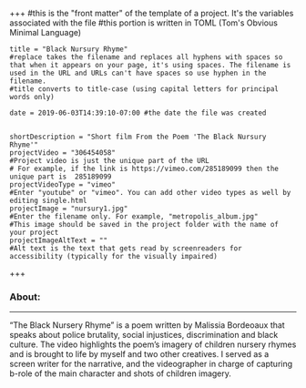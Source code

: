 +++
    #this is the "front matter" of the template of a project. It's the variables associated with the file
    #this portion is written in TOML (Tom's Obvious Minimal Language)
    
    title = "Black Nursury Rhyme"
    #replace takes the filename and replaces all hyphens with spaces so that when it appears on your page, it's using spaces. The filename is used in the URL and URLs can't have spaces so use hyphen in the filename.
    #title converts to title-case (using capital letters for principal words only)
    
    date = 2019-06-03T14:39:10-07:00 #the date the file was created

    
    shortDescription = "Short film From the Poem 'The Black Nursury Rhyme'"
    projectVideo = "306454058"
    #Project video is just the unique part of the URL  
    # For example, if the link is https://vimeo.com/285189099 then the unique part is  285189099
    projectVideoType = "vimeo"
    #Enter "youtube" or "vimeo". You can add other video types as well by editing single.html 
    projectImage = "nursury1.jpg"
    #Enter the filename only. For example, "metropolis_album.jpg" 
    #This image should be saved in the project folder with the name of your project 
    projectImageAltText = ""
    #Alt text is the text that gets read by screenreaders for accessibility (typically for the visually impaired) 

+++
<h3>About:</h3>

<div class="titleline">
<hr>
</div>

<div class="paragraph">
<p>“The Black Nursery Rhyme” is a poem written by Malissia Bordeoaux that speaks about police brutality, social injustices, discrimination and black culture. The video highlights the poem’s imagery of children nursery rhymes and is brought to life by myself and two other creatives. I served as a screen writer for the narrative, and the videographer in charge of capturing b-role of the main character and shots of children imagery.</p>
</div>
